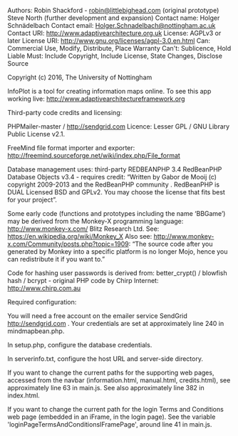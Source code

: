 Authors:  Robin Shackford - robin@littlebighead.com (original prototype) Steve North (further development and expansion)
Contact name: Holger Schnädelbach
Contact email: Holger.Schnadelbach@nottingham.ac.uk 
Contact URI:  http://www.adaptivearchitecture.org.uk
License: AGPLv3 or later
License URI: http://www.gnu.org/licenses/agpl-3.0.en.html
Can: Commercial Use, Modify, Distribute, Place Warranty
Can't: Sublicence, Hold Liable
Must: Include Copyright, Include License, State Changes, Disclose Source

Copyright (c) 2016, The University of Nottingham

InfoPlot is a tool for creating information maps online.
To see this app working live: http://www.adaptivearchitectureframework.org

Third-party code credits and licensing:

PHPMailer-master / http://sendgrid.com Licence: Lesser GPL / GNU Library Public License v2.1.

FreeMind file format importer and exporter: http://freemind.sourceforge.net/wiki/index.php/File_format

Database management uses: third-party REDBEANPHP 3.4 RedBeanPHP Database Objects v3.4 - requires credit: “Written by Gabor de Mooij (c) copyright 2009-2013 and the RedBeanPHP community . RedBeanPHP is DUAL Licensed BSD and GPLv2.  You may choose the license that fits best for your project”.

Some early code (functions and prototypes including the name ‘BBGame’) may be derived from the Monkey-X programming language: http://www.monkey-x.com/ Blitz Research Ltd. See: https://en.wikipedia.org/wiki/Monkey_X Also see: http://www.monkey-x.com/Community/posts.php?topic=1909: “The source code after you generated by Monkey into a specific platform is no longer Mojo, hence you can redistribute it if you want to.”

Code for hashing user passwords is derived from: better_crypt() / blowfish hash / bcrypt - original PHP code by Chirp Internet: http://www.chirp.com.au 

Required configuration:

You will need a free account on the emailer service SendGrid http://sendgrid.com . Your credentials are set at approximately line 240 in mindmapbean.php.

In setup.php, configure the database credentials.

In serverinfo.txt, configure the host URL and server-side directory.

If you want to change the current paths for the supporting web pages, accessed from the navbar (information.html, manual.html, credits.html), see approximately line 63 in main.js. See also approximately line 382 in index.html.

If you want to change the current path for the login Terms and Conditions web page (embedded in an iFrame, in the login page). See the variable 'loginPageTermsAndConditionsIFramePage', around line 41 in main.js.





